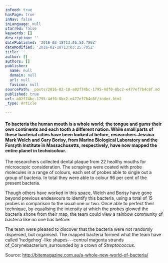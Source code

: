 ```yaml
---
inFeed: true
hasPage: true
inNav: false
inLanguage: null
starred: false
keywords: []
description: ''
datePublished: '2016-02-18T13:05:50.786Z'
dateModified: '2016-02-18T13:03:25.705Z'
title: ''
author: []
authors: []
publisher:
  name: null
  domain: null
  url: null
  favicon: null
sourcePath: _posts/2016-02-18-a02f74bc-1795-4df0-8bc2-e477ef7b4c8f.md
published: true
url: a02f74bc-1795-4df0-8bc2-e477ef7b4c8f/index.html
_type: Article

---
```

#### To bacteria the human mouth is a whole world; the tongue and gums their own continents and each tooth a different nation. While small parts of these bacterial cities have been looked at before, researchers Jessica Mark Welch and Gary Borisy, from Marine Biological Laboratory and the Forsyth Institute in Massachusetts, respectively, have now mapped the entire planet in technicolour.  

The researchers collected dental plaque from 22 healthy mouths for microscopic consideration. The scrapings were coated with probe molecules in a range of colours, each set of probes able to single out a group of bacteria. In total they were able to colour 96 per cent of the present bacteria.

Though others have worked in this space, Welch and Borisy have gone beyond previous endeavours to identify this bacteria, using a total of 15 probes in comparison to the usual one or two. Once able to perfect their technique, by equalising the intensity at which the probes glowed the bacteria shone from their map, the team could view a rainbow community of bacteria like no one has before.

The team were pleased to discover that the bacteria were not randomly dispersed, but organised. The mapped bacteria formed what the team have called 'hedgehog'-like shapes---central magenta strands of_Corynebacterium_surrounded by a crown of _Streptococcus_.

Source: http://bitemagazine.com.au/a-whole-new-world-of-bacteria/